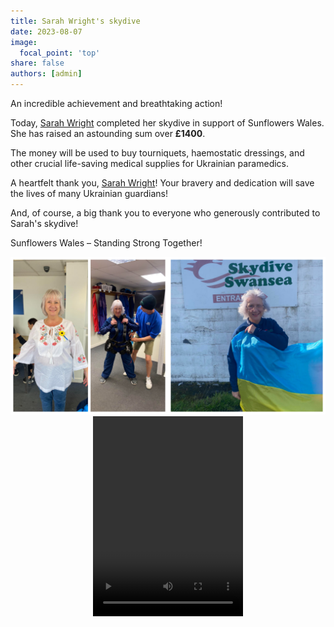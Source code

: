 ```yaml
---
title: Sarah Wright's skydive
date: 2023-08-07
image:
  focal_point: 'top'
share: false
authors: [admin]
---
```


An incredible achievement and breathtaking action! 

<!--more-->

Today, <a href="https://www.facebook.com/groups/601579067497655/user/100000742517082" target="_blank">Sarah Wright</a> completed her skydive in support of Sunflowers Wales. She has raised an astounding sum over <b>£1400</b>.

The money will be used to buy tourniquets, haemostatic dressings, and other crucial life-saving medical supplies for Ukrainian paramedics.

A heartfelt thank you, <a href="https://www.facebook.com/groups/601579067497655/user/100000742517082" target="_blank">Sarah Wright</a>! Your bravery and dedication will save the lives of many Ukrainian guardians!

And, of course, a big thank you to everyone who generously contributed to Sarah's skydive!

Sunflowers Wales – Standing Strong Together!


<div style="margin-top: 0;"><img src="Sarah-1.jpg" alt="Sarah-1" width="50%" style="display: inline; margin-top: 0;"/><img src="Sarah-2.jpg" alt="Sarah-2" width="50%" style="display: inline; margin-top: 0;"/></div>

<div style="margin-top: 0; text-align: center">
<video width="240" height="320" controls="controls" >
      <source src="Skydive_264.mp4" type="video/mp4" />
</video>
</div>



